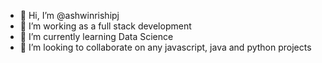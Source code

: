 - 👋 Hi, I’m @ashwinrishipj
- 👀 I’m working as a full stack development
- 🌱 I’m currently learning Data Science
- 💞️ I’m looking to collaborate on any javascript, java and python projects
<!---
ashwinrishipj/ashwinrishipj is a ✨ special ✨ repository because its `README.md` (this file) appears on your GitHub profile.
You can click the Preview link to take a look at your changes.
--->
